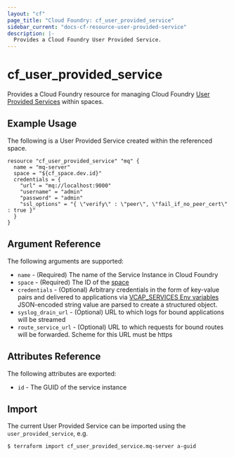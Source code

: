 ```yaml
---
layout: "cf"
page_title: "Cloud Foundry: cf_user_provided_service"
sidebar_current: "docs-cf-resource-user-provided-service"
description: |-
  Provides a Cloud Foundry User Provided Service.
---
```


# cf\_user_provided_service

Provides a Cloud Foundry resource for managing Cloud Foundry [User Provided Services](https://docs.cloudfoundry.org/devguide/services/user-provided.html) within spaces.

## Example Usage

The following is a User Provided Service created within the referenced space. 

```
resource "cf_user_provided_service" "mq" {
  name = "mq-server"
  space = "${cf_space.dev.id}"
  credentials = {
    "url" = "mq://localhost:9000"
    "username" = "admin"
    "password" = "admin"    
    "ssl_options" = "{ \"verify\" : \"peer\", \"fail_if_no_peer_cert\" : true }"
  }
}
```

## Argument Reference

The following arguments are supported:

* `name` - (Required) The name of the Service Instance in Cloud Foundry
* `space` - (Required) The ID of the [space](/docs/providers/cloudfoundry/r/space.html) 
* `credentials` - (Optional) Arbitrary credentials in the form of key-value pairs and delivered to applications via [VCAP_SERVICES Env variables](https://docs.cloudfoundry.org/devguide/deploy-apps/environment-variable.html#VCAP-SERVICES)
  JSON-encoded string value are parsed to create a structured object.
* `syslog_drain_url` - (Optional) URL to which logs for bound applications will be streamed
* `route_service_url` - (Optional) URL to which requests for bound routes will be forwarded. Scheme for this URL must be https

## Attributes Reference

The following attributes are exported:

* `id` - The GUID of the service instance

## Import

The current User Provided Service can be imported using the `user_provided_service`, e.g.

```
$ terraform import cf_user_provided_service.mq-server a-guid
```
